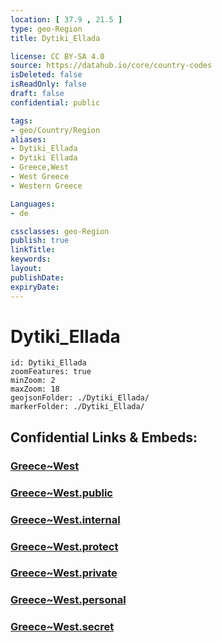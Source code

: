 ```yaml
---
location: [ 37.9 , 21.5 ] 
type: geo-Region
title: Dytiki_Ellada

license: CC BY-SA 4.0
source: https://datahub.io/core/country-codes
isDeleted: false
isReadOnly: false
draft: false
confidential: public

tags:
- geo/Country/Region
aliases:
- Dytiki_Ellada
- Dytiki Ellada
- Greece,West
- West Greece
- Western Greece

Languages:
- de

cssclasses: geo-Region
publish: true
linkTitle: 
keywords: 
layout: 
publishDate: 
expiryDate: 
---
```


# Dytiki_Ellada

```leaflet
id: Dytiki_Ellada
zoomFeatures: true 
minZoom: 2 
maxZoom: 18
geojsonFolder: ./Dytiki_Ellada/
markerFolder: ./Dytiki_Ellada/
```


## Confidential Links & Embeds: 

### [Greece~West](/_Standards/Earth/Continent/Europe/Europe~South/Greece/Regions-Greek/Greece~West.md) 

### [Greece~West.public](/_public/Earth/Continent/Europe/Europe~South/Greece/Regions-Greek/Greece~West.public.md) 

### [Greece~West.internal](/_internal/Earth/Continent/Europe/Europe~South/Greece/Regions-Greek/Greece~West.internal.md) 

### [Greece~West.protect](/_protect/Earth/Continent/Europe/Europe~South/Greece/Regions-Greek/Greece~West.protect.md) 

### [Greece~West.private](/_private/Earth/Continent/Europe/Europe~South/Greece/Regions-Greek/Greece~West.private.md) 

### [Greece~West.personal](/_personal/Earth/Continent/Europe/Europe~South/Greece/Regions-Greek/Greece~West.personal.md) 

### [Greece~West.secret](/_secret/Earth/Continent/Europe/Europe~South/Greece/Regions-Greek/Greece~West.secret.md)

